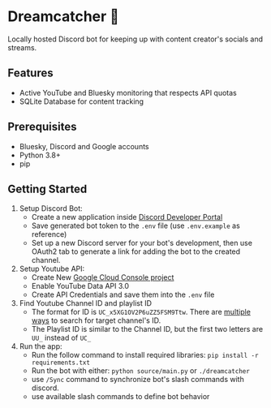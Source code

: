 # Dreamcatcher 🎐

Locally hosted Discord bot for keeping up with content creator's socials and streams.

## Features
- Active YouTube and Bluesky monitoring that respects API quotas
- SQLite Database for content tracking

## Prerequisites
- Bluesky, Discord and Google accounts
- Python 3.8+
- pip

## Getting Started
1. Setup Discord Bot:
	- Create a new application inside [Discord Developer Portal](https://discord.com/developers/applications)
	- Save generated bot token to the `.env` file (use `.env.example` as reference)
	- Set up a new Discord server for your bot's development, then use OAuth2 tab to generate a link for adding the bot to the created channel.
2. Setup Youtube API:
	- Create New [Google Cloud Console project](https://console.cloud.google.com)
	- Enable YouTube Data API 3.0
	- Create API Credentials and save them into the `.env` file
3. Find Youtube Channel ID and playlist ID
	- The format for ID is `UC_x5XG1OV2P6uZZ5FSM9Ttw`. There are [multiple ways](https://stackoverflow.com/questions/14366648/how-can-i-get-a-channel-id-from-youtube/18665812#18665812) to search for target channel's ID.
	- The Playlist ID is similar to the Channel ID, but the first two letters are `UU_` instead of `UC_`
4. Run the app:
	- Run the follow command to install required libraries:
		`pip install -r requirements.txt`
	- Run the bot with either:
		`python source/main.py` or `./dreamcatcher`
	- use `/Sync` command to synchronize bot's slash commands with discord.
	- use available slash commands to define bot behavior
